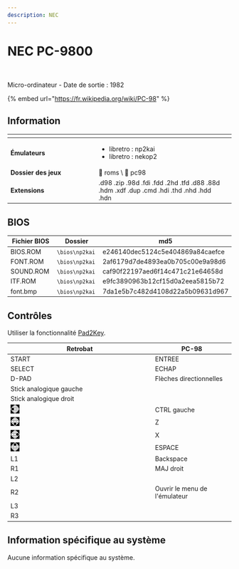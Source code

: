 ```yaml
---
description: NEC
---
```


# NEC PC-9800

<div align="left">

<figure><picture><source srcset="https://raw.githubusercontent.com/fabricecaruso/es-theme-carbon/91d85c7849cc550b0cac4e75cb8e0923d3b61b5e/art/logos/pc98-w.svg" media="(prefers-color-scheme: dark)"><img src="https://i.imgur.com/Cn9WzBZ.png" alt=""></picture><figcaption></figcaption></figure>

</div>

Micro-ordinateur - Date de sortie : 1982

{% embed url="https://fr.wikipedia.org/wiki/PC-98" %}

## Information

<table data-header-hidden><thead><tr><th width="184"></th><th></th><th data-hidden></th></tr></thead><tbody><tr><td><strong>Émulateurs</strong></td><td><ul><li>libretro : np2kai</li><li>libretro : nekop2</li></ul></td><td></td></tr><tr><td><strong>Dossier des jeux</strong></td><td><span data-gb-custom-inline data-tag="emoji" data-code="1f4c1">📁</span> roms \ <span data-gb-custom-inline data-tag="emoji" data-code="1f4c2">📂</span> pc98</td><td></td></tr><tr><td><strong>Extensions</strong></td><td>.d98 .zip .98d .fdi .fdd .2hd .tfd .d88 .88d .hdm .xdf .dup .cmd .hdi .thd .nhd .hdd .hdn</td><td></td></tr></tbody></table>

## BIOS

<table><thead><tr><th width="193">Fichier BIOS</th><th width="173.03610108303252">Dossier</th><th>md5</th></tr></thead><tbody><tr><td>BIOS.ROM</td><td><code>\bios\np2kai</code></td><td>e246140dec5124c5e404869a84caefce</td></tr><tr><td>FONT.ROM</td><td><code>\bios\np2kai</code></td><td>2af6179d7de4893ea0b705c00e9a98d6</td></tr><tr><td>SOUND.ROM</td><td><code>\bios\np2kai</code></td><td>caf90f22197aed6f14c471c21e64658d</td></tr><tr><td>ITF.ROM</td><td><code>\bios\np2kai</code></td><td>e9fc3890963b12cf15d0a2eea5815b72</td></tr><tr><td>font.bmp</td><td><code>\bios\np2kai</code></td><td>7da1e5b7c482d4108d22a5b09631d967</td></tr></tbody></table>

## Contrôles

Utiliser la fonctionnalité [Pad2Key](../../../../controleurs/pad2key.md).

<table><thead><tr><th width="311">Retrobat</th><th>PC-98</th></tr></thead><tbody><tr><td>START</td><td>ENTREE</td></tr><tr><td>SELECT</td><td>ECHAP</td></tr><tr><td>D-PAD</td><td>Flèches directionnelles</td></tr><tr><td>Stick analogique gauche</td><td></td></tr><tr><td>Stick analogique droit</td><td></td></tr><tr><td><img src="../../../../.gitbook/assets/image (32).png" alt=""></td><td>CTRL gauche</td></tr><tr><td><img src="../../../../.gitbook/assets/image (19).png" alt=""></td><td>Z</td></tr><tr><td><img src="../../../../.gitbook/assets/image (6).png" alt=""></td><td>X</td></tr><tr><td><img src="../../../../.gitbook/assets/image (34).png" alt=""></td><td>ESPACE</td></tr><tr><td>L1</td><td>Backspace</td></tr><tr><td>R1</td><td>MAJ droit</td></tr><tr><td>L2</td><td></td></tr><tr><td>R2</td><td>Ouvrir le menu de l'émulateur</td></tr><tr><td>L3</td><td></td></tr><tr><td>R3</td><td></td></tr></tbody></table>

## Information spécifique au système

Aucune information spécifique au système.

